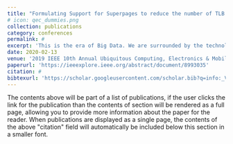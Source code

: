 ```yaml
---
title: "Formulating Support for Superpages to reduce the number of TLB Faults in Contiguous Virtual Memory Space"
# icon: qec_dummies.png
collection: publications
category: conferences
permalink: #
excerpt: 'This is the era of Big Data. We are surrounded by the technologies which targets and aim at processing huge amount of data around us. RAM size has been increased to accommodate and process these huge data for better performance. But there is a bottle neck of TLB tables which cannot accommodate the resulting large set of page table entries PTE's. But this problem could be solved by using the large page size with a smaller number of TLB entries. These are called superpages. This project aims at implementing the algorithm with which the management of these superpages done efficiently so that RAM are fully and efficiently used for modern Large data computing.'
date: 2020-02-13
venue: '2019 IEEE 10th Annual Ubiquitous Computing, Electronics & Mobile Communication Conference'
paperurl: 'https://ieeexplore.ieee.org/abstract/document/8993035'
citation: #
bibtexurl: 'https://scholar.googleusercontent.com/scholar.bib?q=info:_Vkl2Q1BGWUJ:scholar.google.com/&output=citation&scisdr=CgJN25qjEIuy7q_iPtI:AAZF9b8AAAAAaBjkJtKf9WiD2NpxhDnjvi60EZM&scisig=AAZF9b8AAAAAaBjkJniHUW5S5qC9L3IRbOox-D8&scisf=4&ct=citation&cd=-1&hl=en'
---
```


The contents above will be part of a list of publications, if the user clicks the link for the publication than the contents of section will be rendered as a full page, allowing you to provide more information about the paper for the reader. When publications are displayed as a single page, the contents of the above "citation" field will automatically be included below this section in a smaller font.

